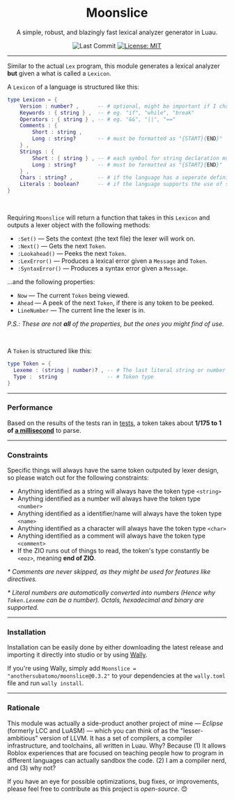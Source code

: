 <div align="center">

# Moonslice
A simple, robust, and blazingly fast lexical analyzer generator in Luau.

![Last Commit](https://img.shields.io/github/last-commit/AnotherSubatomo/Moonslice/main) [![License: MIT](https://img.shields.io/badge/License-MIT-yellow.svg)](https://opensource.org/licenses/MIT)

</div>

---

Similar to the actual `Lex` program, this module generates a lexical analyzer **but** given a what is called a `Lexicon`.

A `Lexicon` of a language is structured like this:
```lua
type Lexicon = {
	Version : number? ,      -- # optional, might be important if I change the way a **Lexicon** is made
	Keywords : { string } ,  -- # eg. "if", "while", "break"
	Operators : { string } , -- # eg. "&&", "||", "=="
	Comments : {
		Short : string ,
		Long : string?       -- # must be formatted as "{START}{END}"
	} ,
	Strings : {
		Short : { string } , -- # each symbol for string declaration must only be a single char long
		Long : string?       -- # must be formatted as "{START}{END}"
	} ,
	Chars : string? ,        -- # if the language has a seperate definition for chars
	Literals : boolean?      -- # if the language supports the use of special characters in strings or not
}
```

<br>

Requiring `Moonslice` will return a function that takes in this `Lexicon` and outputs a lexer object with the following methods:
- `:Set()` — Sets the context (the text file) the lexer will work on.
- `:Next()` — Gets the next `Token`.
- `:Lookahead()` — Peeks the next `Token`.
- `:LexError()` — Produces a lexical error given a `Message` and `Token`.
- `:SyntaxError()` — Produces a syntax error given a `Message`.

...and the following properties:
- `Now` — The current `Token` being viewed.
- `Ahead` — A peek of the next `Token`, if there is any token to be peeked.
- `LineNumber` — The current line the lexer is in.

_P.S.: These are not **all** of the properties, but the ones you might find of use._

<br>

A `Token` is structured like this:
```lua
type Token = {
  Lexeme : (string | number)? , -- # The last literal string or number met
  Type :  string                -- # Token type
}
```

---
### Performance
Based on the results of the tests ran in [tests](https://github.com/AnotherSubatomo/Moonslice/tree/main/test), a token takes about **1/175 to 1 of <u>a millisecond</u>** to parse.

---
### Constraints
Specific things will always have the same token outputed by lexer design, so please watch out for the following constraints:
- Anything identified as a string will always have the token type `<string>`
- Anything identified as a number will always have the token type `<number>`
- Anything identified as a identifier/name will always have the token type `<name>`
- Anything identified as a character will always have the token type `<char>`
- Anything identified as a comment will always have the token type `<comment>`
- If the ZIO runs out of things to read, the token's type constantly be `<eoz>`, meaning **end of ZIO**.

_* Comments are never skipped, as they might be used for features like directives._

_* Literal numbers are automatically converted into numbers (Hence why `Token.Lexeme` can be a number). Octals, hexadecimal and binary are supported._

---
### Installation

Installation can be easily done by either downloading the latest release and importing it directly into studio or by using [Wally]().

If you're using Wally, simply add `Moonslice = "anothersubatomo/moonslice@0.3.2"` to your dependencies at the `wally.toml` file and run `wally install`.

---
### Rationale
This module was actually a side-product another project of mine — *Eclipse* (formerly LCC and LuASM) — which you can think of as the "lesser-ambitious" version of LLVM. It has a set of compilers, a compiler infrastructure, and toolchains, all written in Luau. Why? Because (1) It allows Roblox experiences that are focused on teaching people how to program in different languages can actually sandbox the code. (2) I am a compiler nerd, and (3) why not?

If you have an eye for possible optimizations, bug fixes, or improvements, please feel free to contribute as this project is *open-source*. 😊